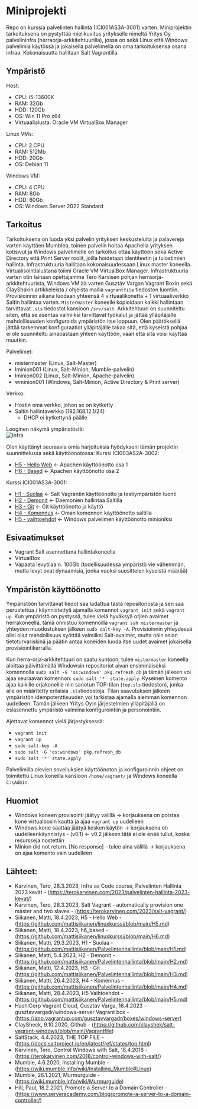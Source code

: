 # Miniprojekti
Repo on kurssia palvelinten hallinta (ICI001AS3A-3001) varten. Miniprojektin tarkoituksena on pystyttää mielikuvitus yritykselle nimeltä Yritys Oy palvelininfra (herraorja-arkkitehtuurilla), jossa on sekä Linux että Windows palvelimia käytössä ja jokaisella palvelimella on oma tarkoituksensa osana infraa. Kokonaisuutta hallitaan Salt Vagrantilla.


## Ympäristö

Host:

- CPU: i5-13600K
- RAM: 32Gb
- HDD: 120Gb
- OS: Win 11 Pro x64
- Virtuaalialusta: Oracle VM VirtualBox Manager

Linux VMs:
- CPU: 2 CPU
- RAM: 512Mb
- HDD: 20Gb
- OS: Debian 11

Windows VM:
- CPU: 4 CPU
- RAM: 8Gb 
- HDD: 60Gb
- OS: Windows Server 2022 Standard


## Tarkoitus
Tarkoituksena on luoda yksi palvelin yrityksen keskusteluita ja palavereja varten käyttäen Mumblea, toinen palvelin hoitaa Apachella yrityksen kotisivut ja Windows palvelimelle on tarkoitus ottaa käyttöön sekä Active Directory että Print Server roolit, joilla hoidetaan identiteetin ja tulostimien hallinta. Infrastruktuuria hallitaan kokonaisuudessaan Linux master koneella. Virtualisointialustana toiimi Oracle VM VirtualBox Manager. Infrastruktuuria varten otin lainaan opettajamme Tero Karvisen pohjan herraorja-arkkitehtuurista, Windows VM:ää varten Gusztáv Vargan Vagrant Boxin sekä ClayShakin artikkeleista / ohjeista mallia ```vagrantfile``` tiedoston luontiin. Provisioinnin aikana luodaan yhteensä 4 virtuaalikonetta + 1 virtuaaliverkko Saltin hallintaa varten. ```Mistermaster``` koneelle kopioidaan kaikki hallintaan tarvittavat ```.sls``` tiedostot kansioon ```/srv/salt```. Arkkitehtuuri on suunniteltu siten, että se asentaa valmiiksi tarvittavat työkalut ja jättää ylläpitäjälle mahdollisuuden konfiguroida  ympäristön itse loppuun. Olen päätöksellä jättää tarkemmat konfiguraatiot ylläpitäjälle takaa sitä, että kyseistä pohjaa ei ole suunniteltu ainaoastaan yhteen käyttöön, vaan että sitä voisi käyttää muutkin.


Palvelimet:
- mistermaster (Linux, Salt-Master)
- lminion001 (Linux, Salt-Minion, Mumble-palvelin)
- lminion002 (Linux, Salt-Minion, Apache-palvelin)
- wminion001 (Windows, Salt-Minion, Active Directory & Print server)


Verkko:
- Hostin oma verkko, johon se on kytketty
- Saltin hallintaverkko (192.168.12.1/24)
  * DHCP ei kytkettynä päälle


Looginen näkymä ympäristöstä: </br>
![Infra](https://user-images.githubusercontent.com/122887740/236485392-289c3991-2de5-49c6-8a6d-01f263354ef7.png)


Olen käyttänyt seuraavia omia harjoituksia hyödykseni tämän projektin suunnittelussa sekä käyttöönotossa:
Kurssi ICI003AS2A-3002:
- [H5 - Hello Web](https://github.com/mattisiikanen/linuxkurssi/blob/main/H5.md) <- Apachen käyttöönotto osa 1
- [H6 - Based](https://github.com/mattisiikanen/linuxkurssi/blob/main/H6.md) <- Apachen käyttöönotto osa 2

Kurssi ICI001AS3A-3001:
- [H1 - Suolaa](https://github.com/mattisiikanen/Palvelintenhallinta/blob/main/H1.md) <- Salt Vagrantin käyttöönotto ja testiympäristön luonti
- [H2 - Demonit](https://github.com/mattisiikanen/Palvelintenhallinta/blob/main/H2.md) <- Daemonien hallintaa Saltilla
- [H3 - Git](https://github.com/mattisiikanen/Palvelintenhallinta/blob/main/H3.md) <- Git käyttöönotto ja käyttö
- [H4 - Komennus](https://github.com/mattisiikanen/Palvelintenhallinta/blob/main/H4.md) <- Oman komennon käyttöönotto saltilla
- [H5 - vaihtoehdot](https://github.com/mattisiikanen/Palvelintenhallinta/blob/main/H5.md) <- Windows palvelimen käyttöönotto minioniksi


## Esivaatimukset
- Vagrant Salt asennettuna hallintakoneella
- VirtualBox
- Vapaata levytilaa n. 100Gb (todellisuudessa ympäristö vie vähemmän, mutta levyt ovat dynaamisia, jonka vuoksi suosittelen kyseistä määrää)

## Ympäristön käyttöönotto
Ympäristöön tarvittavat tiedot saa ladattua tästä repositoriosta ja sen saa perustettua / käynnistettyä ajamalla komennot ```vagrant init``` sekä ```vagrant up```. Kun ympäristö on pystyssä, tulee vielä hyväksyä orjien avaimet herrakoneella, tämä onnistuu komennoilla ```vagrant ssh mistermaster``` ja yhteyden muodostuksen jälkeen ```sudo salt-key -A```. Provisioinnin yhteydessä olisi ollut mahdollisuus syöttää valmiiksi Salt-avaimet, mutta näin asian tietoturvariskinä ja päätin antaa koneiden luoda itse uudet avaimet jokaisella provisiointikerralla.


Kun herra-orja-arkkitehtuuri on saatu kuntoon, tulee ```mistermaster``` koneella aloittaa päivittämällä Windowsin repositoriot aivan ensimmäiseksi komennolla ```sudo salt -G 'os:windows' pkg.refresh_db``` ja tämän jälkeen voi ajaa seuraavan komennon: ```sudo salt '*' state.apply```. Kyseinen komento ajaa kaikille orjakoneille niin sanotun TOP-tilan (```top.sls``` tiedoston), jonka alle on määritetty erilaisia ```.sls```tiedostoja. Tilan saavutuksen jälkeen ympäristön idempotenttisuuden voi tarkistaa ajamalla aiemman komennon uudelleen. Tämän jälkeen Yritys Oy:n järjestelmien ylläpitäjällä on esiasennettu ympäristö valmiina konfigurointiin ja personointiin.


Ajettavat komennot vielä järjestyksessä:</br>
- ```vagrant init```
- ```vagrant up```
- ```sudo salt-key -A```
- ```sudo salt -G 'os:windows' pkg.refresh_db```
- ```sudo salt '*' state.apply```


Palvelimilla olevien sovelluksien käyttöönoton ja konfiguroinnin ohjeet on toimitettu Linux koneilla kansioon ```/home/vagrant/``` ja Windows koneella ```C:\Admin```. 


## Huomiot
- Windows koneen provisointi jäätyy välillä -> korjauksena on poistaa kone virtualboxin kautta ja ajaa ```vagrant up``` uudelleen
- Windows kone saattaa jäätyä kesken käytön -> korjauksena on uudelleenkäynnistys - (v0.1) <- v0.2 jälkeen tätä ei ole enää tullut, koska resursseja nostettiin
- Minion did not return. [No response] - tulee aina välillä -> korjauksena on ajaa komento vain uudelleen

## Lähteet:
- Karvinen, Tero, 28.3.2023, Infra as Code course, Palvelinten Hallinta 2023 kevät - (https://terokarvinen.com/2023/palvelinten-hallinta-2023-kevat/)
- Karvinen, Tero, 28.3.2023, Salt Vagrant - automatically provision one master and two slaves - (https://terokarvinen.com/2023/salt-vagrant/)
- Siikanen, Matti, 18.4.2023, H5 - Hello Web - (https://github.com/mattisiikanen/linuxkurssi/blob/main/H5.md)
- Siikanen, Matti, 18.4.2023, h6_based - (https://github.com/mattisiikanen/linuxkurssi/blob/main/H6.md)
- Siikanen, Matti, 29.3.2023, H1 - Suolaa - (https://github.com/mattisiikanen/Palvelintenhallinta/blob/main/H1.md)
- Siikanen, Matti, 5.4.2023, H2 - Demonit - (https://github.com/mattisiikanen/Palvelintenhallinta/blob/main/H2.md)
- Siikanen, Matti, 12.4.2023, H3 - Git (https://github.com/mattisiikanen/Palvelintenhallinta/blob/main/H3.md)
- Siikanen, Matti, 26.4.2023, H4 - Komennus - (https://github.com/mattisiikanen/Palvelintenhallinta/blob/main/H4.md)
- Siikanen, Matti, 28.4.2023, H5 Vaihtoehdot - (https://github.com/mattisiikanen/Palvelintenhallinta/blob/main/H5.md)
- HashiCorp Vagrant Cloud, Gusztáv Varga, 16.4.2023 - gusztavvargadr/windows-server Vagrant box - (https://app.vagrantup.com/gusztavvargadr/boxes/windows-server)
- ClaySheck, 9.10.2020, Github  - (https://github.com/clayshek/salt-vagrant-windows/blob/main/Vagrantfile)
- SaltStack, 4.4.2023, THE TOP FILE - (https://docs.saltproject.io/en/latest/ref/states/top.html)
- Karvinen, Tero, Control Windows with Salt, 18.4.2018 - (https://terokarvinen.com/2018/control-windows-with-salt/)
- Mumble, 4.6.2020, Installing Mumble - (https://wiki.mumble.info/wiki/Installing_Mumble#Linux)
- Mumble, 26.1.2021, Murmurguide - (https://wiki.mumble.info/wiki/Murmurguide)
- Hill, Paul, 18.2.2021, Promote a Server to a Domain Controller - (https://www.serveracademy.com/blog/promote-a-server-to-a-domain-controller/)

